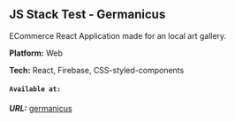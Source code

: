 ## JS Stack Test - Germanicus

ECommerce React Application made for an local art gallery.

**Platform:** Web

**Tech:** React, Firebase, CSS-styled-components

#### `Available at:`

***URL:*** 
[germanicus](https://germanicus.netlify.app/)
